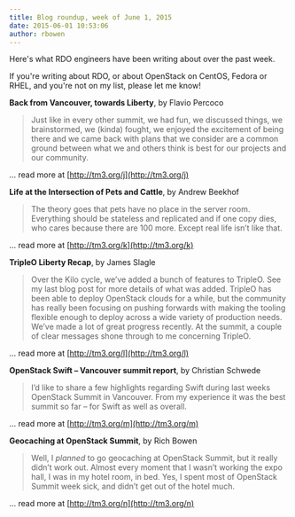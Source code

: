 ```yaml
---
title: Blog roundup, week of June 1, 2015
date: 2015-06-01 10:53:06
author: rbowen
---
```


Here's what RDO engineers have been writing about over the past week.

If you're writing about RDO, or about OpenStack on CentOS, Fedora or RHEL, and you're not on my list, please let me know!

**Back from Vancouver, towards Liberty**, by Flavio Percoco

> Just like in every other summit, we had fun, we discussed things, we brainstormed, we (kinda) fought, we enjoyed the excitement of being there and we came back with plans that we consider are a common ground between what we and others think is best for our projects and our community.

... read more at [http://tm3.org/j](http://tm3.org/j)

**Life at the Intersection of Pets and Cattle**, by Andrew Beekhof

> The theory goes that pets have no place in the server room. Everything should be stateless and replicated and if one copy dies, who cares because there are 100 more. Except real life isn’t like that.

... read more at [http://tm3.org/k](http://tm3.org/k)

**TripleO Liberty Recap**, by James Slagle

> Over the Kilo cycle, we’ve added a bunch of features to TripleO. See my last blog post for more details of what was added. TripleO has been able to deploy OpenStack clouds for a while, but the community has really been focusing on pushing forwards with making the tooling flexible enough to deploy across a wide variety of production needs. We’ve made a lot of great progress recently. At the summit, a couple of clear messages shone through to me concerning TripleO.

... read more at [http://tm3.org/l](http://tm3.org/l)

**OpenStack Swift – Vancouver summit report**, by Christian Schwede

> I’d like to share a few highlights regarding Swift during last weeks
OpenStack Summit in Vancouver. From my experience it was the best summit
so far – for Swift as well as overall.

... read more at [http://tm3.org/m](http://tm3.org/m)

**Geocaching at OpenStack Summit**, by Rich Bowen

> Well, I *planned* to go geocaching at OpenStack Summit, but it really didn’t work out. Almost every moment that I wasn’t working the expo hall, I was in my hotel room, in bed. Yes, I spent most of OpenStack Summit week sick, and didn’t get out of the hotel much.

... read more at [http://tm3.org/n](http://tm3.org/n)


